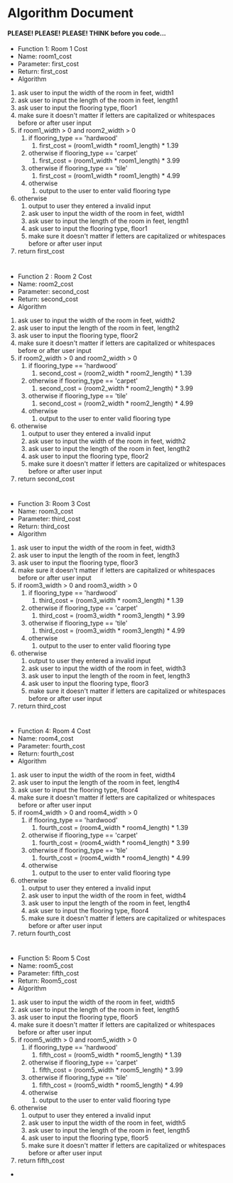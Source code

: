 # Algorithm Document
#### PLEASE! PLEASE! PLEASE! THINK before you code...

* Function 1: Room 1 Cost
*  Name: room1_cost
*  Parameter: first_cost
*  Return: first_cost
*  Algorithm
  1. ask user to input the width of the room in feet, width1
  2. ask user to input the length of the room in feet, length1
  3. ask user to input the flooring type, floor1
  4. make sure it doesn't matter if letters are capitalized or whitespaces before or after user input
  5. if room1_width > 0 and room2_width > 0 
     1. if flooring_type == 'hardwood'
        1. first_cost = (room1_width * room1_length) * 1.39
     2. otherwise if flooring_type == 'carpet'
        1. first_cost = (room1_width * room1_length) * 3.99
     3. otherwise if flooring_type == 'tile'
        1. first_cost = (room1_width * room1_length) * 4.99
     4. otherwise
        1. output to the user to enter valid flooring type
  6. otherwise
     1. output to user they entered a invalid input
     2. ask user to input the width of the room in feet, width1
     3. ask user to input the length of the room in feet, length1
     4. ask user to input the flooring type, floor1
     5. make sure it doesn't matter if letters are capitalized or whitespaces before or after user input
  7. return first_cost

#
  
* Function 2 : Room 2 Cost
*  Name: room2_cost
*  Parameter: second_cost
*  Return: second_cost
*  Algorithm
  1. ask user to input the width of the room in feet, width2
  2. ask user to input the length of the room in feet, length2
  3. ask user to input the flooring type, floor2
  4. make sure it doesn't matter if letters are capitalized or whitespaces before or after user input
  5. if room2_width > 0 and room2_width > 0 
     1. if flooring_type == 'hardwood'
        1. second_cost = (room2_width * room2_length) * 1.39
     2. otherwise if flooring_type == 'carpet'
        1. second_cost = (room2_width * room2_length) * 3.99
     3. otherwise if flooring_type == 'tile'
        1. second_cost = (room2_width * room2_length) * 4.99
     4. otherwise
        1. output to the user to enter valid flooring type
  6. otherwise
     1. output to user they entered a invalid input
     2. ask user to input the width of the room in feet, width2
     3. ask user to input the length of the room in feet, length2
     4. ask user to input the flooring type, floor2
     5. make sure it doesn't matter if letters are capitalized or whitespaces before or after user input
  7. return second_cost

#

* Function 3: Room 3 Cost
*  Name: room3_cost
*  Parameter: third_cost
*  Return: third_cost
*  Algorithm
  1. ask user to input the width of the room in feet, width3
  2. ask user to input the length of the room in feet, length3
  3. ask user to input the flooring type, floor3
  4. make sure it doesn't matter if letters are capitalized or whitespaces before or after user input
  5. if room3_width > 0 and room3_width > 0 
     1. if flooring_type == 'hardwood'
        1. third_cost = (room3_width * room3_length) * 1.39
     2. otherwise if flooring_type == 'carpet'
        1. third_cost = (room3_width * room3_length) * 3.99
     3. otherwise if flooring_type == 'tile'
        1. third_cost = (room3_width * room3_length) * 4.99
     4. otherwise
        1. output to the user to enter valid flooring type
  6. otherwise
     1. output to user they entered a invalid input
     2. ask user to input the width of the room in feet, width3
     3. ask user to input the length of the room in feet, length3
     4. ask user to input the flooring type, floor3
     5. make sure it doesn't matter if letters are capitalized or whitespaces before or after user input
  7. return third_cost

#

* Function 4: Room 4 Cost
*  Name: room4_cost
*  Parameter: fourth_cost
*  Return: fourth_cost
*  Algorithm
  1. ask user to input the width of the room in feet, width4
  2. ask user to input the length of the room in feet, length4
  3. ask user to input the flooring type, floor4
  4. make sure it doesn't matter if letters are capitalized or whitespaces before or after user input
  5. if room4_width > 0 and room4_width > 0 
     1. if flooring_type == 'hardwood'
        1. fourth_cost = (room4_width * room4_length) * 1.39
     2. otherwise if flooring_type == 'carpet'
        1. fourth_cost = (room4_width * room4_length) * 3.99
     3. otherwise if flooring_type == 'tile'
        1. fourth_cost = (room4_width * room4_length) * 4.99
     4. otherwise
        1. output to the user to enter valid flooring type
  6. otherwise
     1. output to user they entered a invalid input
     2. ask user to input the width of the room in feet, width4
     3. ask user to input the length of the room in feet, length4
     4. ask user to input the flooring type, floor4
     5. make sure it doesn't matter if letters are capitalized or whitespaces before or after user input
  7. return fourth_cost

#

* Function 5: Room 5 Cost
*  Name: room5_cost
*  Parameter: fifth_cost
*  Return: Room5_cost
*  Algorithm
  1. ask user to input the width of the room in feet, width5
  2. ask user to input the length of the room in feet, length5
  3. ask user to input the flooring type, floor5
  4. make sure it doesn't matter if letters are capitalized or whitespaces before or after user input
  5. if room5_width > 0 and room5_width > 0 
     1. if flooring_type == 'hardwood'
        1. fifth_cost = (room5_width * room5_length) * 1.39
     2. otherwise if flooring_type == 'carpet'
        1. fifth_cost = (room5_width * room5_length) * 3.99
     3. otherwise if flooring_type == 'tile'
        1. fifth_cost = (room5_width * room5_length) * 4.99
     4. otherwise
        1. output to the user to enter valid flooring type
  6. otherwise
     1. output to user they entered a invalid input
     2. ask user to input the width of the room in feet, width5
     3. ask user to input the length of the room in feet, length5
     4. ask user to input the flooring type, floor5
     5. make sure it doesn't matter if letters are capitalized or whitespaces before or after user input
  7. return fifth_cost

*
